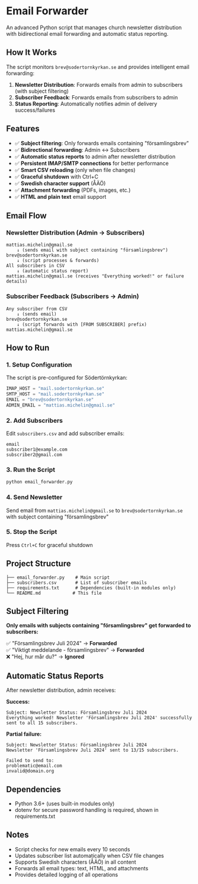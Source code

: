 # Email Forwarder

An advanced Python script that manages church newsletter distribution with bidirectional email forwarding and automatic status reporting.

## How It Works

The script monitors `brev@sodertornkyrkan.se` and provides intelligent email forwarding:

1. **Newsletter Distribution**: Forwards emails from admin to subscribers (with subject filtering)
2. **Subscriber Feedback**: Forwards emails from subscribers to admin  
3. **Status Reporting**: Automatically notifies admin of delivery success/failures

## Features

- ✅ **Subject filtering**: Only forwards emails containing "församlingsbrev"
- ✅ **Bidirectional forwarding**: Admin ↔ Subscribers
- ✅ **Automatic status reports** to admin after newsletter distribution
- ✅ **Persistent IMAP/SMTP connections** for better performance
- ✅ **Smart CSV reloading** (only when file changes)
- ✅ **Graceful shutdown** with Ctrl+C
- ✅ **Swedish character support** (ÅÄÖ)
- ✅ **Attachment forwarding** (PDFs, images, etc.)
- ✅ **HTML and plain text** email support

## Email Flow

### Newsletter Distribution (Admin → Subscribers)
```
mattias.michelin@gmail.se
    ↓ (sends email with subject containing "församlingsbrev")
brev@sodertornkyrkan.se 
    ↓ (script processes & forwards)
All subscribers in CSV
    ↓ (automatic status report)
mattias.michelin@gmail.se (receives "Everything worked!" or failure details)
```

### Subscriber Feedback (Subscribers → Admin)  
```
Any subscriber from CSV
    ↓ (sends email)
brev@sodertornkyrkan.se
    ↓ (script forwards with [FROM SUBSCRIBER] prefix)
mattias.michelin@gmail.se
```

## How to Run

### 1. Setup Configuration
The script is pre-configured for Södertörnkyrkan:
```python
IMAP_HOST = "mail.sodertornkyrkan.se"
SMTP_HOST = "mail.sodertornkyrkan.se"  
EMAIL = "brev@sodertornkyrkan.se"
ADMIN_EMAIL = "mattias.michelin@gmail.se"
```

### 2. Add Subscribers
Edit `subscribers.csv` and add subscriber emails:
```csv
email
subscriber1@example.com
subscriber2@gmail.com
```

### 3. Run the Script
```bash
python email_forwarder.py
```

### 4. Send Newsletter
Send email from `mattias.michelin@gmail.se` to `brev@sodertornkyrkan.se` with subject containing "församlingsbrev"

### 5. Stop the Script
Press `Ctrl+C` for graceful shutdown

## Project Structure
```
├── email_forwarder.py    # Main script
├── subscribers.csv       # List of subscriber emails
├── requirements.txt      # Dependencies (built-in modules only)
└── README.md            # This file
```

## Subject Filtering

**Only emails with subjects containing "församlingsbrev" get forwarded to subscribers:**

✅ "Församlingsbrev Juli 2024" → **Forwarded**  
✅ "Viktigt meddelande - församlingsbrev" → **Forwarded**  
❌ "Hej, hur mår du?" → **Ignored**  

## Automatic Status Reports

After newsletter distribution, admin receives:

**Success:**
```
Subject: Newsletter Status: Församlingsbrev Juli 2024
Everything worked! Newsletter 'Församlingsbrev Juli 2024' successfully sent to all 15 subscribers.
```

**Partial failure:**
```
Subject: Newsletter Status: Församlingsbrev Juli 2024  
Newsletter 'Församlingsbrev Juli 2024' sent to 13/15 subscribers.

Failed to send to:
problematic@email.com
invalid@domain.org
```

## Dependencies
- Python 3.6+ (uses built-in modules only)
- dotenv for secure password handling is required, shown in requirements.txt

## Notes
- Script checks for new emails every 10 seconds
- Updates subscriber list automatically when CSV file changes
- Supports Swedish characters (ÅÄÖ) in all content
- Forwards all email types: text, HTML, and attachments
- Provides detailed logging of all operations 